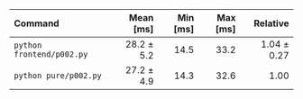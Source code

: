 | Command | Mean [ms] | Min [ms] | Max [ms] | Relative |
|:---|---:|---:|---:|---:|
| `python frontend/p002.py` | 28.2 ± 5.2 | 14.5 | 33.2 | 1.04 ± 0.27 |
| `python pure/p002.py` | 27.2 ± 4.9 | 14.3 | 32.6 | 1.00 |
